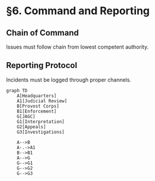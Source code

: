 # §6. Command and Reporting

## Chain of Command
Issues must follow chain from lowest competent authority.

## Reporting Protocol
Incidents must be logged through proper channels.

```mermaid
graph TD
    A[Headquarters]
    A1[Judicial Review]
    B[Provost Corps]
    B1[Enforcement]
    G[JAGC]
    G1[Interpretation]
    G2[Appeals]
    G3[Investigations]

    A-->B
    A-.->A1
    B-->B1
    A-->G
    G-->G1
    G-->G2
    G-->G3
```